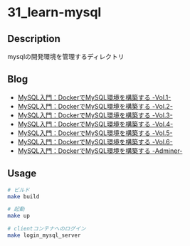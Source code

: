 # 31_learn-mysql

## Description

mysqlの開発環境を管理するディレクトリ

## Blog

- [MySQL入門：DockerでMySQL環境を構築する -Vol.1-](https://yossi-note.com/introduction-to-mysql-build-a-mysql-environment-with-docker-vol-1/)
- [MySQL入門：DockerでMySQL環境を構築する -Vol.2-](https://yossi-note.com/introduction-to-mysql-build-a-mysql-environment-with-docker-vol-2/)
- [MySQL入門：DockerでMySQL環境を構築する -Vol.3-](https://yossi-note.com/introduction-to-mysql-build-a-mysql-environment-with-docker-vol-3/)
- [MySQL入門：DockerでMySQL環境を構築する -Vol.4-](https://yossi-note.com/introduction-to-mysql-build-a-mysql-environment-with-docker-vol-4/)
- [MySQL入門：DockerでMySQL環境を構築する -Vol.5-](https://yossi-note.com/introduction-to-mysql-build-a-mysql-environment-with-docker-vol-5/)
- [MySQL入門：DockerでMySQL環境を構築する -Vol.6-](https://yossi-note.com/introduction-to-mysql-build-a-mysql-environment-with-docker-vol-6/)
- [MySQL入門：DockerでMySQL環境を構築する -Adminer-](https://yossi-note.com/introduction-to-mysql-build-a-mysql-environment-with-docker-adminer/)

## Usage

```sh
# ビルド
make build

# 起動
make up

# clientコンテナへのログイン
make login_mysql_server
```
